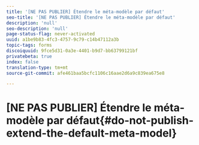 ```yaml
---
title: '[NE PAS PUBLIER] Étendre le méta-modèle par défaut'
seo-title: '[NE PAS PUBLIER] Étendre le méta-modèle par défaut'
description: 'null'
seo-description: 'null'
page-status-flag: never-activated
uuid: a1be9b83-4fc3-4757-9c79-c14b47112a3b
topic-tags: forms
discoiquuid: 9fce5d31-0a3e-4401-b9d7-bb63799121bf
privatebeta: true
index: false
translation-type: tm+mt
source-git-commit: afe461baa5bcfc1106c16aae2d6a9c839ea675e8

---
```



# [NE PAS PUBLIER] Étendre le méta-modèle par défaut{#do-not-publish-extend-the-default-meta-model}
